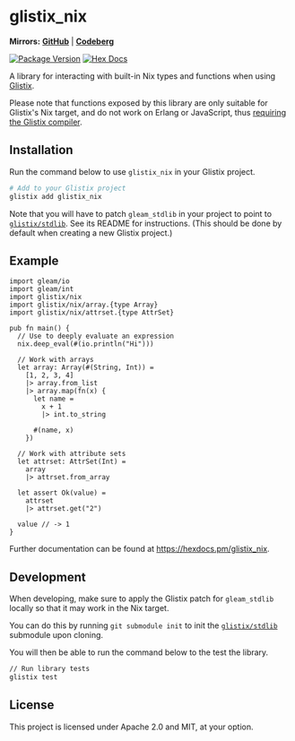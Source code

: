 # glistix_nix

**Mirrors:** **[GitHub](https://github.com/glistix/nix)** | **[Codeberg](https://codeberg.org/glistix/nix)**

[![Package Version](https://img.shields.io/hexpm/v/nix_lib)](https://hex.pm/packages/glistix_nix)
[![Hex Docs](https://img.shields.io/badge/hex-docs-ffaff3)](https://hexdocs.pm/glistix_nix/)

A library for interacting with built-in Nix types and functions when using [Glistix](https://github.com/glistix/glistix).

Please note that functions exposed by this library are only suitable for Glistix's Nix target,
and do not work on Erlang or JavaScript, thus [requiring the Glistix compiler](https://github.com/glistix/glistix).

## Installation

Run the command below to use `glistix_nix` in your Glistix project.

```sh
# Add to your Glistix project
glistix add glistix_nix
```

Note that you will have to patch
`gleam_stdlib` in your project to point to [`glistix/stdlib`](https://github.com/glistix/stdlib).
See its README for instructions. (This should be done by default when creating a new Glistix
project.)

## Example

```gleam
import gleam/io
import gleam/int
import glistix/nix
import glistix/nix/array.{type Array}
import glistix/nix/attrset.{type AttrSet}

pub fn main() {
  // Use to deeply evaluate an expression
  nix.deep_eval(#(io.println("Hi")))

  // Work with arrays
  let array: Array(#(String, Int)) =
    [1, 2, 3, 4]
    |> array.from_list
    |> array.map(fn(x) {
      let name =
        x + 1
        |> int.to_string

      #(name, x)
    })

  // Work with attribute sets
  let attrset: AttrSet(Int) =
    array
    |> attrset.from_array

  let assert Ok(value) =
    attrset
    |> attrset.get("2")

  value // -> 1
}
```

Further documentation can be found at <https://hexdocs.pm/glistix_nix>.

## Development

When developing, make sure to apply the Glistix patch for `gleam_stdlib`
locally so that it may work in the Nix target.

You can do this by running `git submodule init` to init the
[`glistix/stdlib`](https://github.com/glistix/stdlib) submodule upon cloning.

You will then be able to run the command below to the test the library.

```sh
// Run library tests
glistix test
```

## License

This project is licensed under Apache 2.0 and MIT, at your option.

